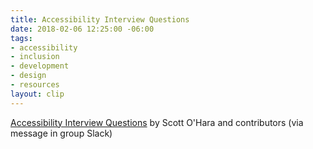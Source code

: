 ```yaml
---
title: Accessibility Interview Questions
date: 2018-02-06 12:25:00 -06:00
tags:
- accessibility
- inclusion
- development
- design
- resources
layout: clip
---
```


[Accessibility Interview Questions](https://scottaohara.github.io/accessibility_interview_questions/) by Scott O'Hara and contributors (via message in group Slack)